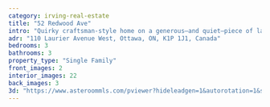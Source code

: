 ```yaml
---
category: irving-real-estate
title: "52 Redwood Ave"
intro: "Quirky craftsman-style home on a generous—and quiet—piece of land with a single-room turret."
adr: "110 Laurier Avenue West, Ottawa, ON, K1P 1J1, Canada"
bedrooms: 3
bathrooms: 3
property_type: "Single Family"
front_images: 2
interior_images: 22
back_images: 3
3d: "https://www.asteroommls.com/pviewer?hideleadgen=1&autorotation=1&stopbgaudio=1&autonav=0&token=T8rYCN_eAEOLKNBU-0NQQg"
---
```

